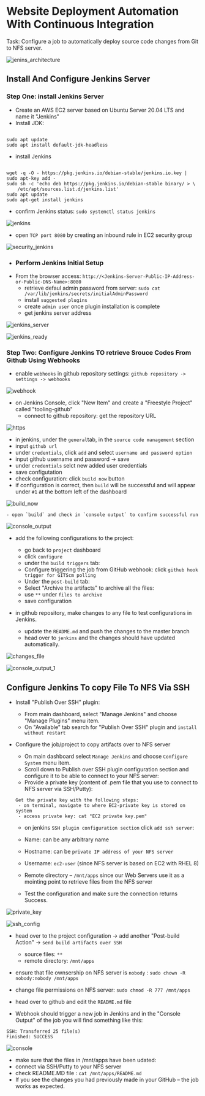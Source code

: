 # Website Deployment Automation With Continuous Integration

Task: Configure a job to automatically deploy source code changes from Git to NFS server.

![jenins_architecture](https://user-images.githubusercontent.com/92983658/185145169-c767dad0-02e8-4033-b09f-d573b279049b.png)


## Install And Configure Jenkins Server
### Step One: install Jenkins Server
- Create an AWS EC2 server based on Ubuntu Server 20.04 LTS and name it "Jenkins"
- Install JDK:
```

sudo apt update
sudo apt install default-jdk-headless

```
- install Jenkins
```

wget -q -O - https://pkg.jenkins.io/debian-stable/jenkins.io.key | sudo apt-key add -
sudo sh -c 'echo deb https://pkg.jenkins.io/debian-stable binary/ > \
    /etc/apt/sources.list.d/jenkins.list'
sudo apt update
sudo apt-get install jenkins

```
- confirm Jenkins status: `sudo systemctl status jenkins`

![jenkins](https://user-images.githubusercontent.com/92983658/185379910-3c24b4e5-2ca0-4e31-91f3-f49f4ba37887.png)


- open `TCP port 8080` by creating an inbound rule in EC2 security group

![security_jenkins](https://user-images.githubusercontent.com/92983658/185380649-d47dc6c4-cdd6-48ff-9236-1288a0e26385.png)


- ### Perform Jenkins Initial Setup
- From the browser access: `http://<Jenkins-Server-Public-IP-Address-or-Public-DNS-Name>:8080`
  - retrieve defaul admin password from server: `sudo cat /var/lib/jenkins/secrets/initialAdminPassword`
  - install `suggested plugins`
  - create `admin user` once plugin installation is complete
  - get jenkins server address

![jenkins_server](https://user-images.githubusercontent.com/92983658/185386534-6cc7297b-73f4-444c-abe7-2fce0c8c98f9.png)

![jenkins_ready](https://user-images.githubusercontent.com/92983658/185386683-27e1c008-9b35-449c-8566-b27ce7a20296.png)


### Step Two: Configure Jenkins TO retrieve Srouce Codes From Github Using Webhooks

- enable `webhooks` in github repository settings: `github repository -> settings -> webhooks`

![webhook](https://user-images.githubusercontent.com/92983658/185939093-8560742f-6162-4c5a-8b44-91eba9bcdd2b.png)


- on Jenkins Console, click "New Item" and create a "Freestyle Project" called "tooling-github"
    - connect to github repository: get the repository URL
    
![https](https://user-images.githubusercontent.com/92983658/185390017-96390495-f6f4-47fe-bd73-3494d06cf277.png)


 - in jenkins, under the `general`tab, in the `source code management` section
 - input `github url`
 - under `credentials`, click `add` and select `username and password option`
 - input github username and password -> save
 - under `credentials` selct new added user credentials
 - save configutation
 - check configuration: click `build now` button
 - if configuration is correct, then `build` will be successful and will appear under `#1` at the bottom left of the dashboard
   
 
 ![build_now](https://user-images.githubusercontent.com/92983658/185391629-826a2cba-39be-49d9-9e30-f0ae65450f2d.png)


    - open `build` and check in `console output` to confirm successful run
![console_output](https://user-images.githubusercontent.com/92983658/185391965-d8175c4a-ee6a-4728-92c6-805f748999e6.png)

- add the following configurations to the project:
    - go back to `project` dashboard
    - click `configure`
    - under the `build triggers` tab:
     - Configure triggering the job from GitHub webhook: click `github hook trigger for GITScm polling`
    - Under the `post-build` tab: 
     - Select "Archive the artifacts" to archive all the files:
     - use `**` under `files to archive`
     - save configuration 
 
 - in github repository, make changes to any file to test configurations in Jenkins.
    - update the `README.md` and push the changes to the master branch
    - head over to `jenkins` and the changes should have updated automatically.
 
 ![changes_file](https://user-images.githubusercontent.com/92983658/185940025-d03740d7-56f9-45b3-bfbc-070c5ae7ada4.png)

![console_output_1](https://user-images.githubusercontent.com/92983658/185940041-15fa6605-4c01-4ad9-9a99-a524867601d2.png)

 
 
## Configure Jenkins To copy File To NFS Via SSH

- Install "Publish Over SSH" plugin:
  - From main dashboard, select "Manage Jenkins" and choose "Manage Plugins" menu item.
  - On "Available" tab search for "Publish Over SSH" plugin and `install without restart`

- Configure the job/project to copy artifacts over to NFS server
  - On main dashboard select `Manage Jenkins` and choose `Configure System` menu item.
  - Scroll down to Publish over SSH plugin configuration section and configure it to be able to connect to your NFS server:
   - Provide a private key (content of .pem file that you use to connect to NFS server via SSH/Putty): 
   ```
   Get the private key with the following steps:
    - on terminal, navigate to where EC2-private key is stored on system
    - access private key: cat "EC2 private key.pem"
   
   ```
  
  - on jenkins `SSH plugin configuration section` click `add ssh server`:
   - Name: can be any arbitrary name
   - Hostname: can be `private IP address of your NFS server`
   - Username: `ec2-user` (since NFS server is based on EC2 with RHEL 8)
   - Remote directory – `/mnt/apps` since our Web Servers use it as a mointing point to retrieve files from the NFS server
   
  - Test the configuration and make sure the connection returns Success.


![private_key](https://user-images.githubusercontent.com/92983658/185879366-b84ac88f-f6c9-4f9a-a133-8f11ea9f6416.png)

![ssh_config](https://user-images.githubusercontent.com/92983658/185879391-3e71a4a5-30e5-4efd-8e27-62cc1f34cb6e.png)


- head over to the project configuration -> add another "Post-build Action" -> `send build artifacts over SSH`
    - source files: `**`
    - remote directory: `/mnt/apps`
 
- ensure that file ownsership on NFS server is `nobody` : `sudo chown -R nobody:nobody /mnt/apps`
- change file permissions on NFS server: `sudo chmod -R 777 /mnt/apps`

- head over to github and edit the `README.md` file
- Webhook should trigger a new job in Jenkins and in the "Console Output" of the job you will find something like this:
```
SSH: Transferred 25 file(s)
Finished: SUCCESS

```
![console](https://user-images.githubusercontent.com/92983658/186126836-df0b96d9-cd5d-4157-89d3-77af7714b433.png)

- make sure that the files in /mnt/apps have been udated:
 - connect via SSH/Putty to your NFS server
 - check README.MD file : `cat /mnt/apps/README.md`
 - If you see the changes you had previously made in your GitHub – the job works as expected.
 
 
